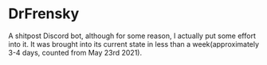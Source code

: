 # DrFrensky
A shitpost Discord bot, although for some reason, I actually put some effort into it. It was brought into its current state in less than a week(approximately 3-4 days, counted from May 23rd 2021).
